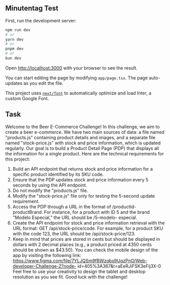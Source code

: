 ## Minutentag Test

First, run the development server:

```bash
npm run dev
# or
yarn dev
# or
pnpm dev
# or
bun dev
```

Open [http://localhost:3000](http://localhost:3000) with your browser to see the result.

You can start editing the page by modifying `app/page.tsx`. The page auto-updates as you edit the file.

This project uses [`next/font`](https://nextjs.org/docs/basic-features/font-optimization) to automatically optimize and load Inter, a custom Google Font.

## Task

Welcome to the Beer E-Commerce Challenge!
In this challenge, we aim to create a beer e-commerce.
We have two main sources of data: a file named "products.js" containing product details and images, and a separate file named "stock-price.js" with stock and price information, which is updated regularly.
Our goal is to build a Product Detail Page (PDP) that displays all the information for a single product. Here are the technical requirements for this project:
1. Build an API endpoint that returns stock and price information for a specific product identified by its SKU code.
2. Ensure that the PDP updates stock and price information every 5 seconds by using the API endpoint.
3. Do not modify the "products.js" file.
4. Modify the "stock-price.js" file only for testing the 5-second update requirement.
5. Access the PDP through a URL in the format of /productId-productBrand. For instance,
for a product with ID 5 and the brand "Modelo Especial," the URL should be /5-modelo-
especial.
6. Create the API endpoint for stock and price information retrieval with the URL format:
GET /api/stock-price/code. For example, for a product SKU with the code 123, the URL
should be /api/stock-price/123.
7. Keep in mind that prices are stored in cents but should be displayed in dollars with 2
decimal places (e.g., a product priced at 4350 cents should be shown as $43.50).
You can check the mobile design of the app by visiting the following link:
https://www.figma.com/file/7YLJQSm9fBWzqbs9UqzPnO/Web-developer-Challenge-2?node- id=405%3A367&t=aEeRJiFSK3eFij3X-0
Feel free to use your creativity to design the tablet and desktop resolution as you see fit.
Good luck with the challenge!

